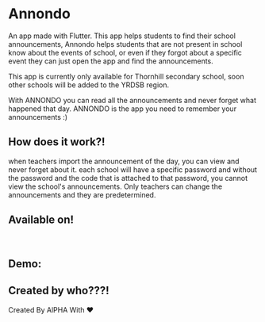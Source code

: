 
# Annondo

An app made with Flutter. This app helps students to find their school announcements, Annondo helps students that are not present in school know about the events of school, or even if they forgot about a specific event they can just open the app and find the announcements.

This app is currently only available for Thornhill secondary school, soon other schools will be added to the YRDSB region.

With ANNONDO you can read all the announcements and never forget what happened that day.
ANNONDO is the app you need to remember your announcements :)
## How does it work?!
when teachers import the announcement of the day, you can view and never forget about it.
each school will have a specific password and without the password and the code that is attached to that password, you cannot view the school's announcements.
Only teachers can change the announcements and they are predetermined.


## Available on!


<img src="https://www.svgrepo.com/show/303139/google-play-badge-logo.svg" width="10%" height="10" href="https://play.google.com/store/apps/details?id=com.announdo.announdo">
<img src="https://www.svgrepo.com/show/303128/download-on-the-app-store-apple-logo.svg" width="10%" height="10" href="https://apps.apple.com/us/app/annondo/id1623010127">

## Demo:


## Created by who???!

Created By AlPHA With ❤️